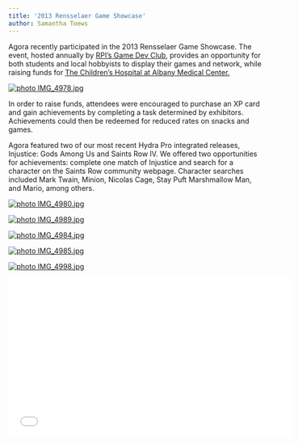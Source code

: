 ```yaml
---
title: '2013 Rensselaer Game Showcase'
author: Samantha Toews
---
```

Agora recently participated in the 2013 Rensselaer Game Showcase. The event, hosted annually by [RPI’s Game Dev Club](http://gamedev.union.rpi.edu/about/), provides an opportunity for both students and local hobbyists to display their games and network, while raising funds for [The Children’s Hospital at Albany Medical Center.](http://www.amc.edu/Patient/services/childrens_hospital/ch_video.cfm)

 [ ![ photo IMG_4978.jpg](http://i6.photobucket.com/albums/y221/stdreame/IMG_4978.jpg) ](http://s6.photobucket.com/user/stdreame/media/IMG_4978.jpg.html)

 In order to raise funds, attendees were encouraged to purchase an XP card and gain achievements by completing a task determined by exhibitors. Achievements could then be redeemed for reduced rates on snacks and games.

 Agora featured two of our most recent Hydra Pro integrated releases, Injustice: Gods Among Us and Saints Row IV. We offered two opportunities for achievements: complete one match of Injustice and search for a character on the Saints Row community webpage. Character searches included Mark Twain, Minion, Nicolas Cage, Stay Puft Marshmallow Man, and Mario, among others.

 [ ![ photo IMG_4980.jpg](http://i6.photobucket.com/albums/y221/stdreame/IMG_4980.jpg) ](http://s6.photobucket.com/user/stdreame/media/IMG_4980.jpg.html)

 [ ![ photo IMG_4989.jpg](http://i6.photobucket.com/albums/y221/stdreame/IMG_4989.jpg) ](http://s6.photobucket.com/user/stdreame/media/IMG_4989.jpg.html)

 [ ![ photo IMG_4984.jpg](http://i6.photobucket.com/albums/y221/stdreame/IMG_4984.jpg) ](http://s6.photobucket.com/user/stdreame/media/IMG_4984.jpg.html)

 [ ![ photo IMG_4985.jpg](http://i6.photobucket.com/albums/y221/stdreame/IMG_4985.jpg) ](http://s6.photobucket.com/user/stdreame/media/IMG_4985.jpg.html)

 [ ![ photo IMG_4998.jpg](http://i6.photobucket.com/albums/y221/stdreame/IMG_4998.jpg) ](http://s6.photobucket.com/user/stdreame/media/IMG_4998.jpg.html)

<iframe width="560" height="315" src="//www.youtube.com/embed/TMwnNryVKl4" frameborder="0" allowfullscreen></iframe>
